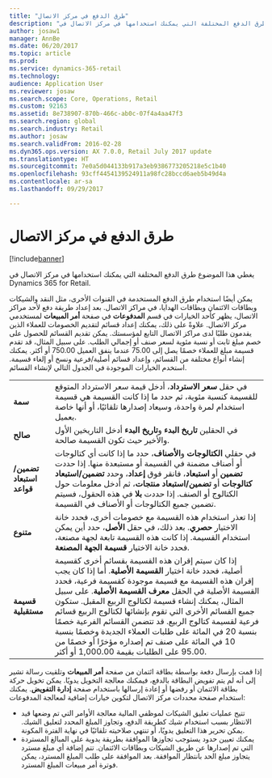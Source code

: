 ```yaml
---
title: "طرق الدفع في مركز الاتصال"
description: "يغطي هذا الموضوع طرق الدفع المختلفة التي يمكنك استخدامها في مركز الاتصال في Dynamics 365 for Retail."
author: josaw1
manager: AnnBe
ms.date: 06/20/2017
ms.topic: article
ms.prod: 
ms.service: dynamics-365-retail
ms.technology: 
audience: Application User
ms.reviewer: josaw
ms.search.scope: Core, Operations, Retail
ms.custom: 92163
ms.assetid: 8e738907-870b-466c-ab0c-07f4a4aa47f3
ms.search.region: global
ms.search.industry: Retail
ms.author: josaw
ms.search.validFrom: 2016-02-28
ms.dyn365.ops.version: AX 7.0.0, Retail July 2017 update
ms.translationtype: HT
ms.sourcegitcommit: 7e0a5d044133b917a3eb9386773205218e5c1b40
ms.openlocfilehash: 93cff4454139524911a98fc28bccd6aeb5b49d4a
ms.contentlocale: ar-sa
ms.lasthandoff: 09/29/2017

---
```


# <a name="payment-methods-in-a-call-center"></a>طرق الدفع في مركز الاتصال

[!include[banner](includes/banner.md)]


يغطي هذا الموضوع طرق الدفع المختلفة التي يمكنك استخدامها في مركز الاتصال في Dynamics 365 for Retail.

يمكن أيضًا استخدام طرق الدفع المستخدمة في القنوات الأخرى، مثل النقد والشيكات وبطاقات الائتمان وبطاقات الهدايا، في مراكز الاتصال. بعد إعداد طريقة دفع لأحد مراكز الاتصال، يظهر كأحد الخيارات في قسم **المدفوعات** في صفحة **أمر المبيعات** لمستخدمي مركز الاتصال. علاوةً على ذلك، يمكنك إعداد قسائم لتقديم الخصومات للعملاء الذين يقدمون طلبًا لدى مراكز الاتصال التابع لمؤسستك. يمكن تقديم القسائم للحصول على خصم مبلغ ثابت أو نسبة مئوية لسعر صنف أو إجمالي الطلب. على سبيل المثال، قد تقدم قسيمة مبلغ للعملاء خصمًا يصل إلى 75.00 عندما ينفق العميل 750.00 أو أكثر. يمكنك إنشاء أنواع مختلفة من القسائم، وإعداد قسائم أصلية/فرعية ونسخ أو إلغاء قسيمة. استخدم الخيارات الموجودة في الجدول التالي لإنشاء القسائم.

|                           |                                                                                                                                                                                                                                                                                                                                                                                                                                                                                                                                                                                                                             |
|---------------------------|-----------------------------------------------------------------------------------------------------------------------------------------------------------------------------------------------------------------------------------------------------------------------------------------------------------------------------------------------------------------------------------------------------------------------------------------------------------------------------------------------------------------------------------------------------------------------------------------------------------------------------|
| **سمة**             | في حقل **سعر الاسترداد**، أدخل قيمة سعر الاسترداد المتوقع للقسيمة كنسبة مئوية، ثم حدد ما إذا كانت القسيمة هي قسيمة استخدام لمرة واحدة، وسيعاد إصدارها تلقائيًا، أو أنها خاصة بعميل.                                                                                                                                                                                                                                                                                                                                                                                       |
| **صالح**                 | في الحقلين **تاريخ البدء** و**تاريخ البدء** أدخل التاريخين الأول والأخير حيث تكون القسيمة صالحة.                                                                                                                                                                                                                                                                                                                                                                                                                                                                                                                     |
| **تضمين/استبعاد قواعد** | في حقلي **الكتالوجات** و**الأصناف**، حدد ما إذا كانت أي كتالوجات أو أصناف مضمنة في القسيمة أو مستبعدة منها. إذا حددت **تضمين** أو **استبعاد**، فانقر فوق **إعداد**، وحدد **تضمين/استبعاد كتالوجات‬** أو **تضمين/استبعاد منتجات‬**، ثم أدخل معلومات حول الكتالوج أو الصنف. إذا حددت **بلا** في هذه الحقول، فسيتم تضمين جميع الكتالوجات أو الأصناف في القسيمة.                                                                                                                                                                                                                          |
| **متنوع**         | إذا تعذر استخدام هذه القسيمة مع خصومات أخرى، فحدد خانة الاختيار **حصري‬**. بعد ذلك، في حقل **الأصل**، حدد أين يمكن استخدام القسيمة. إذا كانت ‏‫هذه القسيمة تابعة لجهة مصنعة،‬ فحدد خانة الاختيار **قسيمة الجهة المصنعة‬**.                                                                                                                                                                                                                                                                                                                                                                |
| **قسيمة مستقبلية**         | إذا كان سيتم إقران هذه القسيمة بقسائم أخرى كقسيمة أصلية، فحدد خانة اختيار **القسيمة الأصلية‬**. أما إذا كان يجب إقران هذه القسيمة مع قسيمة موجودة كقسيمة فرعية، فحدد القسيمة الأصلية في الحقل **معرف القسيمة الأصلية‬**. على سبيل المثال، يمكنك إنشاء قسيمة لكتالوج الربيع المقبل. ستكون جميع القسائم الأخرى التي تقوم بإنشائها لكتالوج الربيع قسائم فرعية لقسيمة كتالوج الربيع. قد تتضمن القسائم الفرعية خصمًا بنسبة 20 في المائة على طلبات العملاء الجديدة وخصمًا بنسبة 10 في المائة على صنف تم إصداره مؤخرًا أو خصمًا من 95.00 على الطلبات بقيمة 1,000.00 أو أكثر. |

إذا قمت بإرسال دفعة بواسطة بطاقة ائتمان من صفحة **أمر المبيعات** وتلقيت رسالة تشير إلى أنه لم يتم تفويض البطاقة بالدفع، فيمكنك معالجة التخويل يدويًا. يمكن تخويل حركة بطاقة الائتمان أو رفضها أو إعادة إرسالها باستخدام صفحة **إدارة التفويض‬**. يمكنك استخدام صفحة محددات مركز الاتصال لتكوين خيارات إضافية لمعالجة المدفوعات:

-   تتيح عمليات تعليق الشيكات لموظفي المالية معالجة الأوامر التي تم وضعها قيد الانتظار بسبب استخدام شيك كطريقة الدفع، وتجاوز المبلغ المحدد لتعليق الشيك. يمكن تحرير هذا التعليق يدويًا، أو تنتهي صلاحيته تلقائيًا في نهاية الفترة المكونة.
-   يمكنك تعيين حدود يستوجب تجاوزها الموافقة بطريقة يدوية على المبالغ المستردة التي تم إصدارها عن طريق الشيكات وبطاقات الائتمان. تتم إضافة أي مبلغ مسترد يتجاوز مبلغ الحد بانتظار الموافقة. بعد الموافقة على طلب المبلغ المسترد، يمكن فوترة أمر مبيعات المبلغ المسترد.





